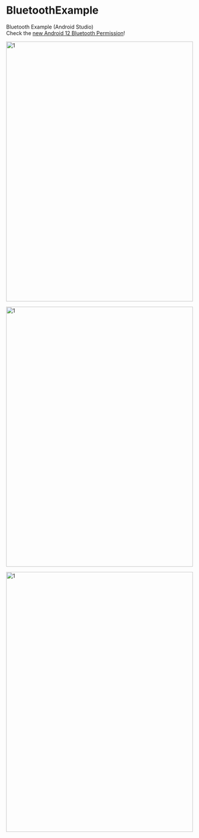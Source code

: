 # BluetoothExample
Bluetooth Example (Android Studio) <br/>
Check the <a href="https://developer.android.com/about/versions/12/features/bluetooth-permissions?hl=ko" target="_blank">new Android 12 Bluetooth Permission</a>! <br/>


<img src="https://user-images.githubusercontent.com/66772394/180644405-e033155c-c8cb-45c2-977f-70d3360d9740.jpg" width="100%" height=700 title="1" alt="1"/><br/>


<img src="https://user-images.githubusercontent.com/66772394/180644464-50f22341-3c53-4ada-8280-e81279969bc8.jpg" width="100%" height=700 title="1" alt="1"/><br/>

<img src="https://user-images.githubusercontent.com/66772394/180644524-f1f73f97-92a2-4427-b030-9fcff17a5540.jpg" width="100%" height=700 title="1" alt="1"/><br/>

